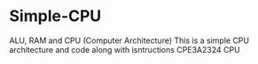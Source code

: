 # Simple-CPU
ALU, RAM and CPU (Computer Architecture)
This is a simple CPU architecture and code along with isntructions
CPE3A2324 CPU
